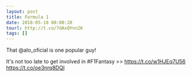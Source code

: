 ```yaml
---
layout: post
title: Formula 1
date: 2018-05-10 00:00:20
tourl: http://t.co/7dAxQYnn2K
tags: []
---
```

That @alo_oficial is one popular guy! 

It's not too late to get involved in #F1Fantasy &gt;&gt; https://t.co/w1HJEq7U56 https://t.co/oe3nrq8DQI